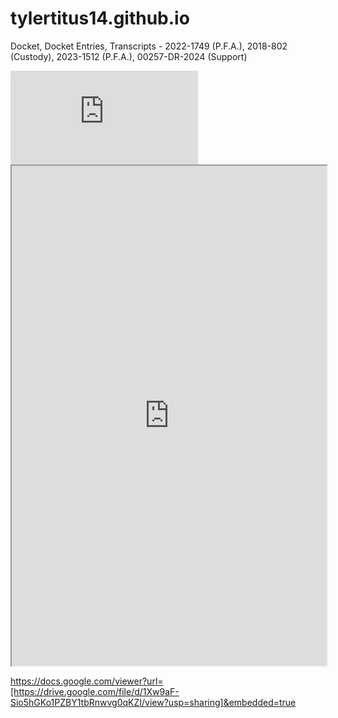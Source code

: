 # tylertitus14.github.io
Docket, Docket Entries, Transcripts - 2022-1749 (P.F.A.), 2018-802 (Custody), 2023-1512 (P.F.A.), 00257-DR-2024 (Support)  

<embed src="https://tylertitus14.github.io/thisisapdf.pdf" type="application/pdf"/>  

<iframe src="https://tylertitus14.github.io/thisisapdf.pdf" width="100%" height="800px">
  <p>
    Your browser does not support PDFs. You can
    <a href="your_pdf_file.pdf">download the PDF</a>
  </p>
</iframe>  



<object data="https://tylertitus14.github.io/thisisapdf.pdf" width="1000" height="1000" type='application/pdf'></object>  


https://docs.google.com/viewer?url=[https://drive.google.com/file/d/1Xw9aF-Sio5hGKo1PZBY1tbRnwvg0qKZI/view?usp=sharing]&embedded=true


